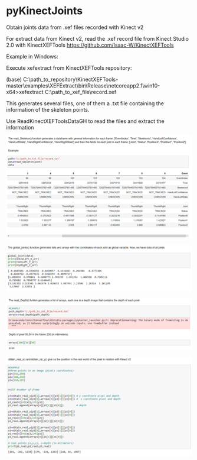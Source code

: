 # pyKinectJoints
Obtain joints data from .xef files recorded with Kinect v2

For extract data from Kinect v2, read the .xef record file from Kinect Studio 2.0 with KinectXEFTools https://github.com/Isaac-W/KinectXEFTools

Example in Windows:

Execute xefextract from KinectXEFTools repository:

(base) C:\path_to_repository\KinectXEFTools-master\examples\XEFExtract\bin\Release\netcoreapp2.1\win10-x64>xefextract C:\path_to_xef_file\record.xef

This generates several files, one of them a .txt file containing the information of the skeleton points.

Use ReadKinectXEFToolsDataGH to read the files and extract the information

![What is this](images/df_complet.png)

![What is this](images/global_joints_coordinates.png)

![What is this](images/depth_values.png)

![What is this](images/real_pos.png)
